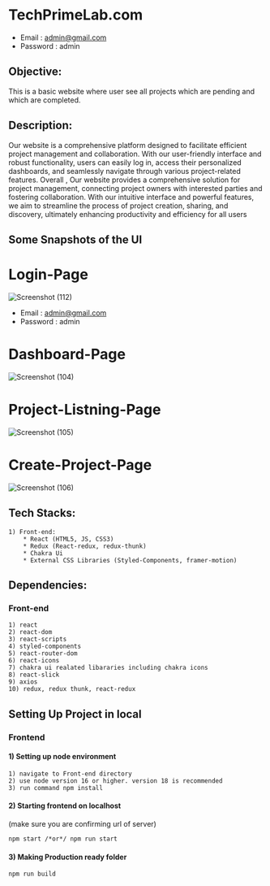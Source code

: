 # TechPrimeLab.com
  * Email : admin@gmail.com
  * Password : admin

## Objective:
This is a basic website where user see all projects which are pending and which are completed.

## Description:

Our website is a comprehensive platform designed to facilitate efficient project management and collaboration. With our user-friendly interface and robust functionality, users can easily log in, access their personalized dashboards, and seamlessly navigate through various project-related features.
Overall , Our website provides a comprehensive solution for project management, connecting project owners with interested parties and fostering collaboration. With our intuitive interface and powerful features, we aim to streamline the process of project creation, sharing, and discovery, ultimately enhancing productivity and efficiency for all users


## Some Snapshots of the UI

# Login-Page
![Screenshot (112)](https://github.com/kshivang80/TechPrimeLab/assets/103144321/a0edcfdc-c380-4f2a-851f-7a353e8021a1)

* Email : admin@gmail.com
* Password : admin

# Dashboard-Page
![Screenshot (104)](https://github.com/kshivang80/TechPrimeLab/assets/103144321/21d9be6d-118a-4ebe-9091-97b755d524cc)


# Project-Listning-Page
![Screenshot (105)](https://github.com/kshivang80/TechPrimeLab/assets/103144321/a5202387-e615-44ef-aa4f-d3f166d89156)


# Create-Project-Page
![Screenshot (106)](https://github.com/kshivang80/TechPrimeLab/assets/103144321/7c669282-7f8e-49eb-a6a6-f921639c0a41)



## Tech Stacks:
    
    1) Front-end:
        * React (HTML5, JS, CSS3)
        * Redux (React-redux, redux-thunk)
        * Chakra Ui
        * External CSS Libraries (Styled-Components, framer-motion)
        
## Dependencies:

### Front-end

    1) react
    2) react-dom
    3) react-scripts
    4) styled-components
    5) react-router-dom
    6) react-icons
    7) chakra ui realated libararies including chakra icons
    8) react-slick
    9) axios
    10) redux, redux thunk, react-redux
    
  
## Setting Up Project in local

### Frontend

#### 1) Setting up node environment

    1) navigate to Front-end directory
    2) use node version 16 or higher. version 18 is recommended
    3) run command npm install

#### 2) Starting frontend on localhost
(make sure you are confirming url of server)

    npm start /*or*/ npm run start

#### 3) Making Production ready folder

    npm run build






